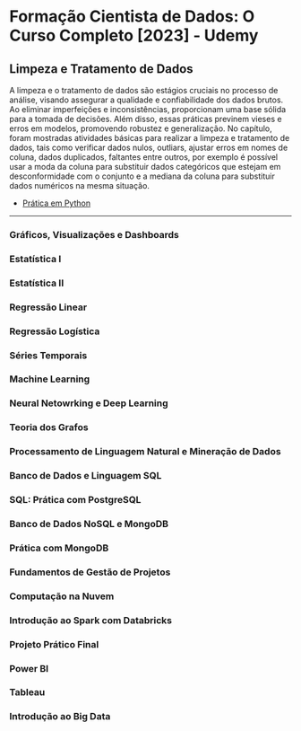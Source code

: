 


# Formação Cientista de Dados: O Curso Completo [2023] - Udemy


## Limpeza e Tratamento de Dados


A limpeza e o tratamento de dados são estágios cruciais no processo de análise, visando assegurar a qualidade e confiabilidade dos dados brutos. Ao eliminar imperfeições e inconsistências, proporcionam uma base sólida para a tomada de decisões. Além disso, essas práticas previnem vieses e erros em modelos, promovendo robustez e generalização. No capítulo, foram mostradas atividades básicas para realizar a limpeza e tratamento de dados, tais como verificar dados nulos, outliars, ajustar erros em nomes de coluna, dados duplicados, faltantes entre outros, por exemplo é possível usar a moda da coluna para substituir dados categóricos que estejam em desconformidade com o conjunto e a mediana da coluna para substituir dados numéricos na mesma situação.

* [Prática em Python](limpeza-e-tratamento-de-dados/limpeza-tratamento-dados.ipynb) 

---

### Gráficos, Visualizações e Dashboards

### Estatística I

### Estatística II

### Regressão Linear

### Regressão Logística

### Séries Temporais

### Machine Learning

### Neural Netowrking e Deep Learning

### Teoria dos Grafos

### Processamento de Linguagem Natural e Mineração de Dados

### Banco de Dados e Linguagem SQL

### SQL: Prática com PostgreSQL

### Banco de Dados NoSQL e MongoDB

### Prática com MongoDB

### Fundamentos de Gestão de Projetos

### Computação na Nuvem

### Introdução ao Spark com Databricks

### Projeto Prático Final

### Power BI

### Tableau 

### Introdução ao Big Data